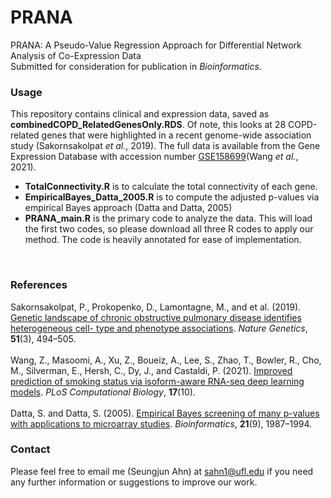 # PRANA

PRANA: A Pseudo-Value Regression Approach for Differential Network Analysis of Co-Expression Data <br />
Submitted for consideration for publication in *Bioinformatics*.
</br>


### Usage
This repository contains clinical and expression data, saved as **combinedCOPD_RelatedGenesOnly.RDS**. Of note, this looks at 28 COPD-related genes that were highlighted in a recent genome-wide association study (Sakornsakolpat *et al.*, 2019). The full data is available from the Gene Expression Database with accession number [GSE158699](https://www.ncbi.nlm.nih.gov/geo/query/acc.cgi?acc=GSE158699)(Wang *et al.*, 2021).

* **TotalConnectivity.R** is to calculate the total connectivity of each gene. 
* **EmpiricalBayes_Datta_2005.R** is to compute the adjusted p-values via empirical Bayes approach (Datta and Datta, 2005)
* **PRANA_main.R** is the primary code to analyze the data. This will load the first two codes, so please download all three R codes to apply our method. The code is heavily annotated for ease of implementation.
</br>

### References
Sakornsakolpat, P., Prokopenko, D., Lamontagne, M., and et al. (2019). [Genetic landscape of chronic obstructive pulmonary disease identifies heterogeneous cell- type and phenotype associations](https://www.ncbi.nlm.nih.gov/pmc/articles/PMC6546635/). *Nature Genetics*, **51**(3), 494–505. </br></br>
Wang, Z., Masoomi, A., Xu, Z., Boueiz, A., Lee, S., Zhao, T., Bowler, R., Cho, M., Silverman, E., Hersh, C., Dy, J., and Castaldi, P. (2021). [Improved prediction of smoking status via isoform-aware RNA-seq deep learning models](https://www.ncbi.nlm.nih.gov/pmc/articles/PMC8530282/). *PLoS Computational Biology*, **17**(10). </br></br>
Datta, S. and Datta, S. (2005). [Empirical Bayes screening of many p-values with applications to microarray studies](https://academic.oup.com/bioinformatics/article/21/9/1987/409148?login=true). *Bioinformatics*, **21**(9), 1987–1994.
</br>


### Contact
Please feel free to email me (Seungjun Ahn) at sahn1@ufl.edu if you need any further information or suggestions to improve our work.


